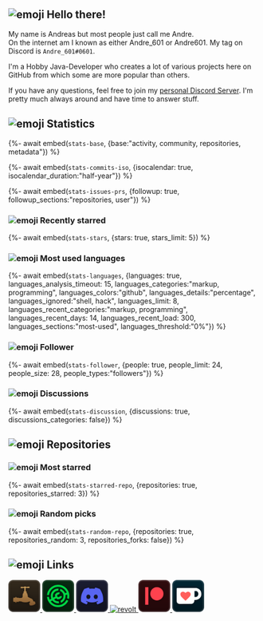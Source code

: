<!-- Links -->
[purr]: https://purrbot.site
[discord]: https://discord.gg/6dazXp6

<!-- SVGs -->
[star]: https://cdn.jsdelivr.net/gh/Readme-Workflows/Readme-Icons@main/icons/octicons/StarredRepository.svg
[fork]: https://cdn.jsdelivr.net/gh/Readme-Workflows/Readme-Icons@main/icons/octicons/ForkedRepository.svg

## <img alt="emoji" src="https://octicons.andre601.ch/mark-github/c9d1d9" height="30em"> Hello there!
My name is Andreas but most people just call me Andre.  
On the internet am I known as either Andre_601 or Andre601. My tag on Discord is `Andre_601#0601`.

I'm a Hobby Java-Developer who creates a lot of various projects here on GitHub from which some are more popular than others.  

If you have any questions, feel free to join my [personal Discord Server][discord]. I'm pretty much always around and have time to answer stuff.

## <img alt="emoji" src="https://octicons.andre601.ch/graph/c9d1d9" height="30em"> Statistics
{%- await embed(`stats-base`, {base:"activity, community, repositories, metadata"}) %}

{%- await embed(`stats-commits-iso`, {isocalendar: true, isocalendar_duration:"half-year"}) %}

{%- await embed(`stats-issues-prs`, {followup: true, followup_sections:"repositories, user"}) %}

### <img alt="emoji" src="https://octicons.andre601.ch/star-fill/c9d1d9" height="25em"> Recently starred
{%- await embed(`stats-stars`, {stars: true, stars_limit: 5}) %}

### <img alt="emoji" src="https://octicons.andre601.ch/code-review/c9d1d9" height="25em"> Most used languages
{%- await embed(`stats-languages`, {languages: true, languages_analysis_timeout: 15, languages_categories:"markup, programming", languages_colors:"github", languages_details:"percentage", languages_ignored:"shell, hack", languages_limit: 8, languages_recent_categories:"markup, programming", languages_recent_days: 14, languages_recent_load: 300, languages_sections:"most-used", languages_threshold:"0%"}) %}

### <img alt="emoji" src="https://octicons.andre601.ch/people/c9d1d9" height="25em"> Follower
{%- await embed(`stats-follower`, {people: true, people_limit: 24, people_size: 28, people_types:"followers"}) %}

### <img alt="emoji" src="https://octicons.andre601.ch/comment-discussion/c9d1d9" height="25em"> Discussions
{%- await embed(`stats-discussion`, {discussions: true, discussions_categories: false}) %}

## <img alt="emoji" src="https://octicons.andre601.ch/repo/c9d1d9" height="30em"> Repositories

### <img alt="emoji" src="https://octicons.andre601.ch/star-fill/c9d1d9" height="25em"> Most starred

{%- await embed(`stats-starred-repo`, {repositories: true, repositories_starred: 3}) %}

### <img alt="emoji" src="https://octicons.andre601.ch/tasklist/c9d1d9" height="25em"> Random picks

{%- await embed(`stats-random-repo`, {repositories: true, repositories_random: 3, repositories_forks: false}) %}

## <img alt="emoji" src="https://octicons.andre601.ch/link/c9d1d9" height="30em"> Links

<a href="https://www.spigotmc.org/resources/authors/56829/" target="_blank">
  <img alt="spigot" src="https://raw.githubusercontent.com/intergrav/devins-badges/v2/assets/minimal/supported/spigot_vector.svg" width="64">
</a>
<a href="https://modrinth.com/user/Andre601" target="_blank">
  <img alt="modrinth" src="https://raw.githubusercontent.com/intergrav/devins-badges/v2/assets/minimal/available/modrinth_vector.svg" width="64">
</a>

<a href="https://discord.gg/6dazXp6" target="_blank">
  <img alt="discord" src="https://raw.githubusercontent.com/intergrav/devins-badges/v2/assets/minimal/social/discord-singular_vector.svg" width="64">
</a>
<a href="https://app.revolt.chat/invite/74TpERXA" target="_blank">
  <img alt="revolt" src="https://raw.githubusercontent.com/intergrav/devins-badges/v2/assets/minimal/social/revolt-singular_vector.svg" width="64">
</a>

<a href="https://patreon.com/andre_601" target="_blank">
  <img alt="patreon" src="https://raw.githubusercontent.com/intergrav/devins-badges/v2/assets/minimal/donate/patreon-singular_vector.svg" width="64">
</a>
<a href="https://ko-fi.com/andre_601" target="_blank">
  <img alt="ko-fi" src="https://raw.githubusercontent.com/intergrav/devins-badges/v2/assets/minimal/donate/kofi-singular_vector.svg" width="64">
</a>
